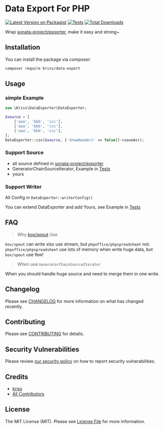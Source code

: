 # Data Export For PHP

[![Latest Version on Packagist](https://img.shields.io/packagist/v/kriss/data-export.svg?style=flat-square)](https://packagist.org/packages/kriss/data-export)
[![Tests](https://github.com/kriss/data-export/actions/workflows/run-tests.yml/badge.svg?branch=main)](https://github.com/krissss/php-data-export/actions/workflows/run-tests.yml)
[![Total Downloads](https://img.shields.io/packagist/dt/kriss/data-export.svg?style=flat-square)](https://packagist.org/packages/kriss/data-export)

Wrap [sonata-project/exporter](https://github.com/sonata-project/exporter), make it easy and strong~

## Installation

You can install the package via composer:

```bash
composer require kriss/data-export
```

## Usage

### simple Example

```php
use \Kriss\DataExporter\DataExporter;

$source = [
    ['aaa', 'bbb', 'ccc'],
    ['aaa', 'bbb', 'ccc'],
    ['aaa', 'bbb', 'ccc'],
];
DataExporter::csv($source, ['showHeaders' => false])->saveAs();
```

### Support Source

- all source defined in [sonata-project/exporter](https://docs.sonata-project.org/projects/exporter/en/2.x/reference/sources/)
- GeneratorChainSourceIterator, Example in [Tests](./tests/Feature/GeneratorChainSourceIteratorTest.php)
- yours

### Support Writer

All Config in `DataExporter::writerConfig()`

You can extend DataExporter and add Yours, see Example in [Tests](./tests/Feature/ExtraWriter.php)

## FAQ

> Why [box/spout](https://github.com/box/spout) Use

`box/spout` can write xlsx use stream, but `phpoffice/phpspreadsheet` not.
`phpoffice/phpspreadsheet` use lots of memory when write huge data, but `box/spout` use few!

> When use `GeneratorChainSourceIterator`

When you should handle huge source and need to merge them in one write.

## Changelog

Please see [CHANGELOG](CHANGELOG.md) for more information on what has changed recently.

## Contributing

Please see [CONTRIBUTING](.github/CONTRIBUTING.md) for details.

## Security Vulnerabilities

Please review [our security policy](../../security/policy) on how to report security vulnerabilities.

## Credits

- [kriss](https://github.com/kriss)
- [All Contributors](../../contributors)

## License

The MIT License (MIT). Please see [License File](LICENSE.md) for more information.
